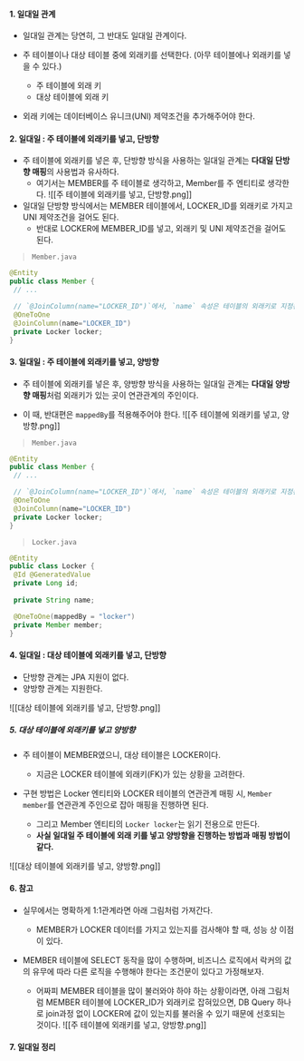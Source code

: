
#### 1. 일대일 관계

- 일대일 관계는 당연히, 그 반대도 일대일 관계이다.
- 주 테이블이나 대상 테이블 중에 외래키를 선택한다. (아무 테이블에나 외래키를 넣을 수 있다.)
	- 주 테이블에 외래 키
	- 대상 테이블에 외래 키

- 외래 키에는 데이터베이스 유니크(UNI) 제약조건을 추가해주어야 한다.


#### 2. 일대일 : 주 테이블에 외래키를 넣고, 단방향

- 주 테이블에 외래키를 넣은 후, 단방향 방식을 사용하는 일대일 관계는 **다대일 단방향 매핑**의 사용법과 유사하다.
	- 여기서는 MEMBER를 주 테이블로 생각하고, Member를 주 엔티티로 생각한다.
![[주 테이블에 외래키를 넣고, 단방향.png]]
- 일대일 단방향 방식에서는 MEMBER 테이블에서, LOCKER_ID를 외래키로 가지고 UNI 제약조건을 걸어도 된다.
	- 반대로 LOCKER에 MEMBER_ID를 넣고, 외래키 및 UNI 제약조건을 걸어도 된다.

> `Member.java`
```java
@Entity
public class Member {
 // ...

 // `@JoinColumn(name="LOCKER_ID")`에서, `name` 속성은 테이블의 외래키로 지정된 컬럼명이다.
 @OneToOne
 @JoinColumn(name="LOCKER_ID")
 private Locker locker;
}
```

#### 3. 일대일 : 주 테이블에 외래키를 넣고, 양방향

- 주 테이블에 외래키를 넣은 후, 양방향 방식을 사용하는 일대일 관계는 **다대일 양방향 매핑**처럼 외래키가 있는 곳이 연관관계의 주인이다.

- 이 때, 반대편은 `mappedBy`를 적용해주어야 한다.
![[주 테이블에 외래키를 넣고, 양방향.png]]
> `Member.java`
```java
@Entity
public class Member {
 // ...

 // `@JoinColumn(name="LOCKER_ID")`에서, `name` 속성은 테이블의 외래키로 지정된 컬럼명이다.
 @OneToOne
 @JoinColumn(name="LOCKER_ID")
 private Locker locker;
}
```

> `Locker.java`
```java
@Entity
public class Locker {
 @Id @GeneratedValue
 private Long id;
 
 private String name;

 @OneToOne(mappedBy = "locker")
 private Member member;
}
```


#### 4. 일대일 : 대상 테이블에 외래키를 넣고, 단방향

- 단방향 관계는 JPA 지원이 없다.
- 양방향 관계는 지원한다.

![[대상 테이블에 외래키를 넣고, 단방향.png]]


##### 5. 대상 테이블에 외래키를 넣고 양방향

- 주 테이블이 MEMBER였으니, 대상 테이블은 LOCKER이다.
	- 지금은 LOCKER 테이블에 외래키(FK)가 있는 상황을 고려한다.

- 구현 방법은 Locker 엔티티와 LOCKER 테이블의 연관관계 매핑 시, `Member member`를 연관관계 주인으로 잡아 매핑을 진행하면 된다.
	- 그리고 Member  엔티티의 `Locker locker`는 읽기 전용으로 만든다.
	- **사실 일대일 주 테이블에 외래 키를 넣고 양방향을 진행하는 방법과 매핑 방법이 같다.**

![[대상 테이블에 외래키를 넣고, 양방향.png]]


#### 6. 참고

- 실무에서는 명확하게 1:1관계라면 아래 그림처럼 가져간다.
	- MEMBER가 LOCKER 데이터를 가지고 있는지를 검사해야 할 때, 성능 상 이점이 있다.

- MEMBER 테이블에 SELECT 동작을 많이 수행하며, 비즈니스 로직에서 락커의 값의 유무에 따라 다른 로직을 수행해야 한다는 조건문이 있다고 가정해보자.
	- 어짜피  MEMBER 테이블을 많이 불러와야 하야 하는 상황이라면, 아래 그림처럼 MEMBER 테이블에 LOCKER_ID가 외래키로 잡혀있으면, DB Query 하나로 join과정 없이 LOCKER에 값이 있는지를 불러올 수 있기 때문에 선호되는 것이다.
![[주 테이블에 외래키를 넣고, 양방향.png]]


#### 7. 일대일 정리

